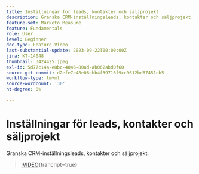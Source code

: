 ```yaml
---
title: Inställningar för leads, kontakter och säljprojekt
description: Granska CRM-inställningsleads, kontakter och säljprojekt.
feature-set: Marketo Measure
feature: Fundamentals
role: User
level: Beginner
doc-type: Feature Video
last-substantial-update: 2023-09-22T00:00:00Z
jira: KT-14048
thumbnail: 3424425.jpeg
exl-id: 5d77c14a-e8bc-4046-80ad-ab062abd0f60
source-git-commit: d2efe7e48e06ebb4f39716f9cc9612bd67451eb5
workflow-type: tm+mt
source-wordcount: '30'
ht-degree: 0%

---
```


# Inställningar för leads, kontakter och säljprojekt

Granska CRM-inställningsleads, kontakter och säljprojekt.

>[!VIDEO](https://video.tv.adobe.com/v/3453723/?learn=on&captions=swe){trancript=true}
